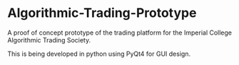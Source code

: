 # Algorithmic-Trading-Prototype
A proof of concept prototype of the trading platform for the Imperial College Algorithmic Trading Society. 

This is being developed in python using PyQt4 for GUI design. 
